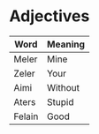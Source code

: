 Adjectives
============

| Word   | Meaning |
|--------|---------|
| Meler  | Mine    |
| Zeler  | Your    |
| Aimi   | Without |
| Aters  | Stupid  |
| Felain | Good    |
